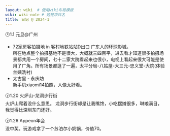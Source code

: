 ```yaml
---
layout: wiki  # 使用wiki布局模板
wiki: wiki-note # 这是项目名
title: 日记 @ 2024-1
---
```


🕑1.1 元旦@广州  
- 72家房客拍摄地 in 客村地铁站站D出口
广东人的环球影城。  
所在地点整个拍摄基地不是很大，大概就三四百平，进去看才知道很多拍摄场景都共用一个房间，七十二家大院看起来也很小，电视上看起来很大可能是使用了广角。所有场景都逛了一遍，太平分局-八姑屋-大三元-忠义堂-大院(体验兰姨洗衬)
- 太古里 - 永庆坊  
新手机xiaomi14拍照，人像太好看。  

🕝1.20 火炉山-龙洞步行街  
火炉山爬着没什么意思。
龙洞步行街却是让我嘴馋，小吃摆摊很多，琳琅满目，我觉得比深圳东门还好。  

🕝1.26 Appeon年会  
没中奖。玩游戏拿了一个苏泊尔小奶锅，价值70。